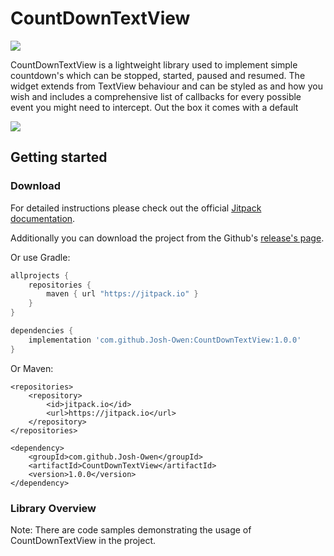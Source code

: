 # CountDownTextView

[![](https://jitpack.io/v/Josh-Owen/CountDownTextView.svg)](https://jitpack.io/#Josh-Owen/CountDownTextView)

CountDownTextView is a lightweight library used to implement simple countdown's which can be stopped, started, paused and resumed.
The widget extends from TextView behaviour and can be styled as and how you wish and includes a comprehensive list of callbacks 
for every possible event you might need to intercept. Out the box it comes with a default 

![](images/tablayout_image.jpg)

## Getting started

### Download

For detailed instructions please check out the official [Jitpack documentation](https://jitpack.io/#Josh-Owen/CountDownTextView/tag).

Additionally you can download the project from the Github's [release's page](https://github.com/Josh-Owen/CountDownTextView/releases).

Or use Gradle:

```gradle
allprojects {
    repositories {
        maven { url "https://jitpack.io" }
    }
}

dependencies {
    implementation 'com.github.Josh-Owen:CountDownTextView:1.0.0'
}
```

Or Maven:

```
<repositories>
    <repository>
        <id>jitpack.io</id>
        <url>https://jitpack.io</url>
    </repository>
</repositories>

<dependency>
    <groupId>com.github.Josh-Owen</groupId>
    <artifactId>CountDownTextView</artifactId>
    <version>1.0.0</version>
</dependency>
```
### Library Overview



Note: There are code samples demonstrating the usage of CountDownTextView in the project. 


